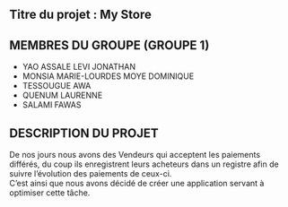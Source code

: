 ## Titre du projet : My Store
## MEMBRES DU GROUPE (GROUPE 1)
- YAO ASSALE LEVI JONATHAN
-	MONSIA MARIE-LOURDES MOYE DOMINIQUE
- TESSOUGUE AWA
- QUENUM LAURENNE
- SALAMI FAWAS

## DESCRIPTION DU PROJET
  De nos jours nous avons des Vendeurs qui acceptent les paiements différés, du coup ils enregistrent leurs acheteurs dans un registre afin de suivre l’évolution des       paiements de ceux-ci. <br/>
  C’est ainsi que nous avons décidé de créer une application servant à optimiser cette tâche.
